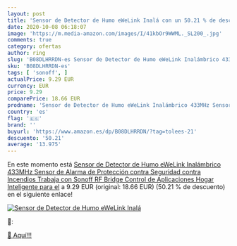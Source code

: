 ```yaml
---
layout: post
title: 'Sensor de Detector de Humo eWeLink Inalá con un 50.21 % de descuento'
date: 2020-10-08 06:18:07
image: 'https://m.media-amazon.com/images/I/41kbOr9WWML._SL200_.jpg'
comments: true
category: ofertas
author: ring
slug: 'B08DLHRRDN-es Sensor de Detector de Humo eWeLink Inalámbrico 433MHz...'
sku: 'B08DLHRRDN-es'
tags: [ 'sonoff', ]
actualPrice: 9.29 EUR
currency: EUR
price: 9.29
comparePrice: 18.66 EUR
prodname: 'Sensor de Detector de Humo eWeLink Inalámbrico 433MHz Sensor de Alarma de Protección contra Seguridad contra Incendios Trabaja con Sonoff RF Bridge Control de Aplicaciones Hogar Inteligente para el'
country: 'es'
flag: '🇪🇸'
brand: ''
buyurl: 'https://www.amazon.es/dp/B08DLHRRDN/?tag=tolees-21'
descuento: '50.21'
average: '13.975'
---
```


En este momento está [Sensor de Detector de Humo eWeLink Inalámbrico 433MHz Sensor de Alarma de Protección contra Seguridad contra Incendios Trabaja con Sonoff RF Bridge Control de Aplicaciones Hogar Inteligente para el](https://www.amazon.es/dp/B08DLHRRDN/?tag=tolees-21) a 9.29 EUR (original: 18.66 EUR) (50.21 %  de descuento) en el siguiente enlace!

[![Sensor de Detector de Humo eWeLink Inalá](https://m.media-amazon.com/images/I/41kbOr9WWML._SL200_.jpg)](https://www.amazon.es/dp/B08DLHRRDN/?tag=tolees-21)

🔎:


[🛒 Aquí!!!](https://www.amazon.es/dp/B08DLHRRDN/?tag=tolees-21)
